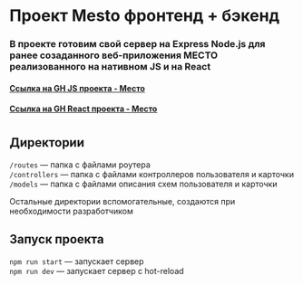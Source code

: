 # Проект Mesto фронтенд + бэкенд

### В проекте готовим свой сервер на Express Node.js для ранее созаданного веб-приложения МЕСТО реализованного на нативном JS и на React
#### [Ссылка на GH JS проекта - __Место__](https://github.com/DiVoropay/mesto)
#### [Ссылка на GH React проекта - __Место__](https://github.com/DiVoropay/mesto-react)
#
## Директории

`/routes` — папка с файлами роутера  
`/controllers` — папка с файлами контроллеров пользователя и карточки   
`/models` — папка с файлами описания схем пользователя и карточки  
  
Остальные директории вспомогательные, создаются при необходимости разработчиком

## Запуск проекта

`npm run start` — запускает сервер   
`npm run dev` — запускает сервер с hot-reload
